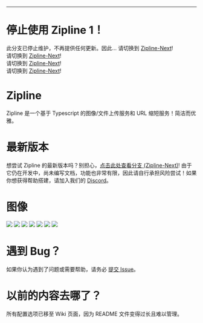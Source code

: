 ---
# 停止使用 Zipline 1！
此分支已停止维护，不再提供任何更新。因此...
请切换到 [Zipline-Next](https://github.com/ziplineproject/zipline/tree/next)!<br>
请切换到 [Zipline-Next](https://github.com/ziplineproject/zipline/tree/next)!<br>
请切换到 [Zipline-Next](https://github.com/ziplineproject/zipline/tree/next)!<br>
请切换到 [Zipline-Next](https://github.com/ziplineproject/zipline/tree/next)!<br>
# Zipline

Zipline 是一个基于 Typescript 的图像/文件上传服务和 URL 缩短服务！简洁而优雅。

# 最新版本

想尝试 Zipline 的最新版本吗？别担心，[点击此处查看分支 (Zipline-Next)](https://github.com/ziplineproject/zipline/tree/next)! 由于它仍在开发中，尚未编写文档，功能也非常有限，因此请自行承担风险尝试！如果你想获得帮助搭建，请加入我们的 [Discord](https://discord.gg/PWU8rxy)。

# 图像

![](https://cdn.diced.wtf/u/F1vtRX.png)
![](https://cdn.diced.wtf/u/a5BTaP.png)
![](https://cdn.diced.wtf/u/bdntjm.png)
![](https://cdn.diced.wtf/u/s8ulbP.png)
![](https://cdn.diced.wtf/u/DU7Bbr.png)
![](https://cdn.diced.wtf/u/fQMe1r.png)
![](https://cdn.diced.wtf/u/VTXMbo.png)

# 遇到 Bug？

如果你认为遇到了问题或需要帮助，请务必 [提交 Issue](https://github.com/ziplineproject/zipline/issues)。

# 以前的内容去哪了？

所有配置选项已移至 Wiki 页面，因为 README 文件变得过长且难以管理。